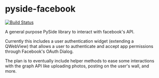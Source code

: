 pyside-facebook
===============

[![Build Status](https://secure.travis-ci.org/AbleCoder/pyside-facebook.png)](http://travis-ci.org/AbleCoder/pyside-facebook)

A general purpose PySide library to interact with facebook's API.


Currently this includes a user authentication widget (extending a QWebView) that allows a user to authenticate and accept app permissions through Facebook's OAuth Dialog.

The plan is to eventually include helper methods to ease some interactions with the graph API like uploading photos, posting on the user's wall, and more.